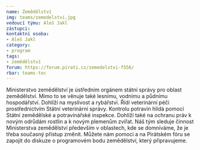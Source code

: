 ```yaml
---
name: Zemědělství
img: teams/zemedelstvi.jpg
vedoucí týmu: Aleš Jakl
zástupci:
kontaktní osoba:
- Aleš Jakl
category:
- program
tags:
- zemědělství
forum: https://forum.pirati.cz/zemedelstvi-f556/
rbar: teams-toc
---
```


Ministerstvo zemědělství je ústředním orgánem státní správy pro oblast zemědělství. Mimo to se věnuje také lesnímu, vodnímu a půdnímu hospodářství. Dohlíží na myslivost a rybářství. Řídí veterinární péči prostřednictvím Státní veterinární správy. Kontrolu potravin hlídá pomocí Státní zemědělské a potravinářské inspekce. Dohlíží také na ochranu práv k novým odrůdám rostlin a k novým plemenům zvířat. Náš tým sleduje činnost Ministerstva zemědělství především v oblastech, kde se domníváme, že je třeba současný přístup změnit. Můžete nám pomoci a na Pirátském fóru se zapojit do diskuze o programovém bodu zemědělství, který připravujeme.
